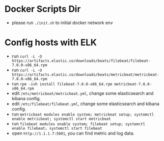 # Docker Scripts Dir

- please run `./init.sh` to initial docker network env

# Config hosts with ELK

- run `curl -L -O https://artifacts.elastic.co/downloads/beats/filebeat/filebeat-7.0.0-x86_64.rpm`
- run `curl -L -O https://artifacts.elastic.co/downloads/beats/metricbeat/metricbeat-7.0.0-x86_64.rpm`
- run `rpm -ivh install filebeat-7.0.0-x86_64.rpm metricbeat-7.0.0-x86_64.rpm`
- edit `/etc/metricbeat/metricbeat.yml`, change some elasticsearch and kibana config.
- edit `/etc/filebeat/filebeat.yml`, change some elasticsearch and kibana config.
- run `metricbeat modules enable system; metricbeat setup; systemctl enable metricbeat; systemctl start metricbeat`
- run `filebeat modules enable system; filebeat setup; systemctl enable filebeat; systemctl start filebeat`
- open `http://1.1.1.7:5601`, you can find metric and log data.